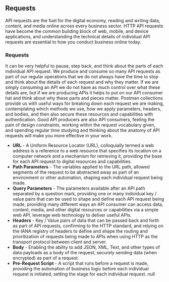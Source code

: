 ## Requests 
API requests are the fuel for the digital economy, reading and writing data, content, and media online across every business sector. HTTP API requests have become the common building block of web, mobile, and device applications, and understanding the technical details of individual API requests are essential to how you conduct business online today. 

### Requests 
It can be very helpful to pause, step back, and think about the parts of each individual API request. We produce and consume so many API requests as part of our regular operations that we do not always have the time to stop and think about the details of each request and why they matter. If we are simply consuming an API we do not have as much control over what these details are, but if we are producing APIs it helps to put on our API consumer hat and think about why these parts and pieces matter. Postman collections provide us with useful ways for breaking down each request we are making, contemplating which methods we use, how we apply parameters, headers, and bodies, and then also secure these resources and capabilities with authentication. Good API producers are also API consumers, feeling the pain of design constraints, working within the request vocabulary given, and spending regular time studying and thinking about the anatomy of API requests will make you more effective in your work.  

- **URL** - A Uniform Resource Locator (URL), colloquially termed a web address is a reference to a web resource that specifies its location on a computer network and a mechanism for retrieving it, providing the base for each API request to digital resources and capabilities. 
- **Path Parameters** - The variables applied to the URL path, allowed segments of the request to be abstracted away as part of an environment or other automation, shaping each individual request being made. 
- **Query Parameters** - The parameters available after an API path separated by a question mark, providing one or many individual key / value pairs that can be used to shape and define each API request being made, providing many different ways an API consumer can access data, content, media, and other digital resources or capabilities via a simple web API, leverage web technology to deliver useful APIs. 
- **Headers** - Key / Value pairs of data that can be passed back and forth as part of API requests, confirming to the HTTP standard, and relying on the IANA registry of headers to define and shape the routing and prioritization of requests being made to APIs when using HTTP as the transport protocol between client and server. 
- **Body** - Enabling the ability to add JSON, XML, Text, and other types of data payloads as a body of the request, securely sending data (when encrypted) as part of a request. 
- **Pre-Request Script** - A script that runs before a request is made, providing the automation of business logic before each individual request is initiated, setting the stage for each individual request. 
null 
 
